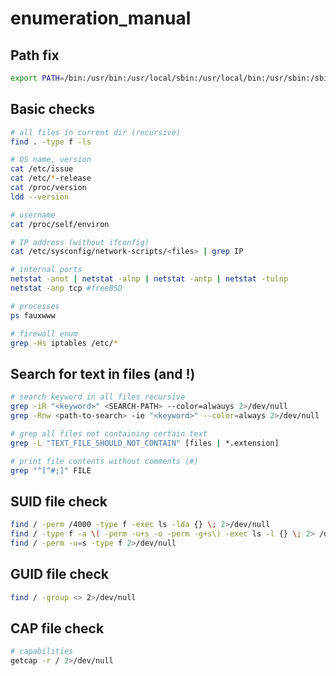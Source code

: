 # enumeration_manual

## Path fix

```bash
export PATH=/bin:/usr/bin:/usr/local/sbin:/usr/local/bin:/usr/sbin:/sbin:$PATH
```

## Basic checks

```bash
# all files in current dir (recursive)
find . -type f -ls

# OS name, version
cat /etc/issue
cat /etc/*-release
cat /proc/version
ldd --version

# username
cat /proc/self/environ

# IP address (without ifconfig)
cat /etc/sysconfig/network-scripts/<files> | grep IP

# internal ports
netstat -anot | netstat -alnp | netstat -antp | netstat -tulnp
netstat -anp tcp #freeBSD

# processes
ps fauxwww

# firewall enum
grep -Hs iptables /etc/*
```

## Search for text in files (and !)

```bash
# search keyword in all files recursive
grep -iR "<keyword>" <SEARCH-PATH> --color=alwauys 2>/dev/null
grep -Rnw <path-to-search> -ie "<keyword>" --color=always 2>/dev/null

# grep all files not containing certain text
grep -L "TEXT_FILE_SHOULD_NOT_CONTAIN" [files | *.extension]

# print file contents without comments (#)
grep "^[^#;]" FILE
```

## SUID file check

```bash
find / -perm /4000 -type f -exec ls -lda {} \; 2>/dev/null
find / -type f -a \( -perm -u+s -o -perm -g+s\) -exec ls -l {} \; 2> /dev/null
find / -perm -u=s -type f 2>/dev/null
```

## GUID file check

```bash
find / -group <> 2>/dev/null
```

## CAP file check

```bash
# capabilities
getcap -r / 2>/dev/null
```
